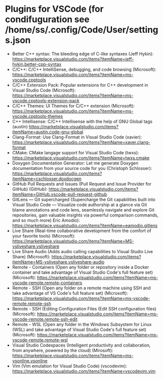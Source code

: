 # Plugins for VSCode (for condifuguration see /home/ss/.config/Code/User/settings.json

* Better C++ syntax: The bleeding edge of C-like syntaxes (Jeff Hykin): https://marketplace.visualstudio.com/items?itemName=jeff-hykin.better-cpp-syntax
* C/C++: C/C++ IntelliSense, debugging, and code browsing (Microsoft): https://marketplace.visualstudio.com/items?itemName=ms-vscode.cpptools
* C/C++ Extension Pack: Popular extensions for C++ development in Visual Studio Code (Microsoft): https://marketplace.visualstudio.com/items?itemName=ms-vscode.cpptools-extension-pack
* C/C++ Themes: UI Themes for C/C++ extension (Microsoft): https://marketplace.visualstudio.com/items?itemName=ms-vscode.cpptools-themes
* C++ Intellisense: C/C++ Intellisense with the help of GNU Global tags (austin) https://marketplace.visualstudio.com/items?itemName=austin.code-gnu-global
* Clang-Format: Use Clang-Format in Visual Studio Code (xavier): https://marketplace.visualstudio.com/items?itemName=xaver.clang-format
* CMake: CMake langage support for Visual Studio Code (twxs): https://marketplace.visualstudio.com/items?itemName=twxs.cmake
* Doxygen Documentation Generator: Let me generate Doxygen documentation from your source code for you (Christoph Schlosser): https://marketplace.visualstudio.com/items?itemName=cschlosser.doxdocgen
* GitHub Pull Requests and Issues (Pull Request and Issue Provider for GitHub) (GitHub): https://marketplace.visualstudio.com/items?itemName=GitHub.vscode-pull-request-github
* GitLens — Git supercharged (Supercharge the Git capabilities built into Visual Studio Code — Visualize code authorship at a glance via Git blame annotations and code lens, seamlessly navigate and explore Git repositories, gain valuable insights via powerful comparison commands, and so much more) Eric Amodio): https://marketplace.visualstudio.com/items?itemName=eamodio.gitlens
* Live Share (Real-time collaborative development from the comfort of your favorite tools) (Microsoft): https://marketplace.visualstudio.com/items?itemName=MS-vsliveshare.vsliveshare
* Live Share Audio (Adds audio calling capabilities to Visual Studio Live Share) (Microsoft): https://marketplace.visualstudio.com/items?itemName=MS-vsliveshare.vsliveshare-audio
* Remote - Containers (Open any folder or repository inside a Docker container and take advantage of Visual Studio Code's full feature set) (Microsoft): https://marketplace.visualstudio.com/items?itemName=ms-vscode-remote.remote-containers
* Remote - SSH (Open any folder on a remote machine using SSH and take advantage of VS Code's full feature set) (Microsoft): https://marketplace.visualstudio.com/items?itemName=ms-vscode-remote.remote-ssh
* Remote - SSH (Editing Configuration Files (Edit SSH configuration files) (Microsoft): https://marketplace.visualstudio.com/items?itemName=ms-vscode-remote.remote-ssh-edit
* Remote - WSL (Open any folder in the Windows Subsystem for Linux (WSL) and take advantage of Visual Studio Code's full feature set) (Microsoft): https://marketplace.visualstudio.com/items?itemName=ms-vscode-remote.remote-wsl
* Visual Studio Codespaces (Intelligent productivity and collaboration, from anywhere, powered by the cloud) (Mirosoft): https://marketplace.visualstudio.com/items?itemName=ms-vsonline.vsonline
* Vim (Vim emulation for Visual Studio Code) (vscodevim): https://marketplace.visualstudio.com/items?itemName=vscodevim.vim
